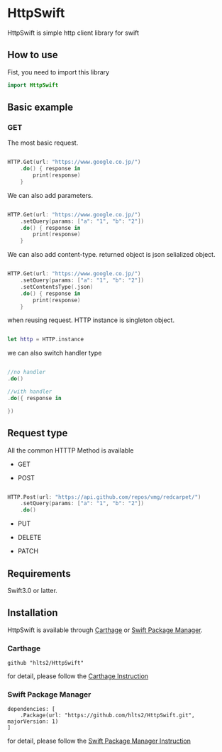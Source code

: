 # HttpSwift
HttpSwift is simple http client library for swift

## How to use
Fist, you need to import this library

```swift
import HttpSwift
```

## Basic example

### GET

The most basic request.

```swift

HTTP.Get(url: "https://www.google.co.jp/")
    .do() { response in
        print(response)
    }

```

We can also add parameters.

```swift

HTTP.Get(url: "https://www.google.co.jp/")
    .setQuery(params: ["a": "1", "b": "2"])
    .do() { response in
        print(response)
    }

```

We can also add content-type. returned object is json selialized object.

```swift

HTTP.Get(url: "https://www.google.co.jp/")
    .setQuery(params: ["a": "1", "b": "2"])
    .setContentsType(.json)
    .do() { response in
        print(response)
    }

```

when reusing request. HTTP instance is singleton object.

```swift

let http = HTTP.instance

```

we can also switch handler type

```swift

//no handler
.do()

//with handler
.do({ response in

})
```

## Request type
All the common HTTTP Method is available

- GET

- POST

```swift

HTTP.Post(url: "https://api.github.com/repos/vmg/redcarpet/")
    .setQuery(params: ["a": "1", "b": "2"])
    .do()

```

- PUT

- DELETE

- PATCH


## Requirements
Swift3.0 or latter.

## Installation

HttpSwift is available through [Carthage](https://github.com/Carthage/Carthage) or
[Swift Package Manager](https://github.com/apple/swift-package-manager).

### Carthage

```
github "hlts2/HttpSwift"
```

for detail, please follow the [Carthage Instruction](https://github.com/Carthage/Carthage#if-youre-building-for-ios-tvos-or-watchos)

### Swift Package Manager

```
dependencies: [
    .Package(url: "https://github.com/hlts2/HttpSwift.git", majorVersion: 1)
]
```

for detail, please follow the [Swift Package Manager Instruction](https://github.com/apple/swift-package-manager/blob/master/Documentation/Usage.md)
